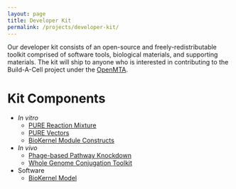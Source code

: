 ```yaml
---
layout: page
title: Developer Kit
permalink: /projects/developer-kit/
---
```


Our developer kit consists of an open-source and freely-redistributable toolkit comprised of software tools, biological materials, and supporting materials. The kit will ship to anyone who is interested in contributing to the Build-A-Cell project under the [OpenMTA](https://biobricks.org/openmta/).

# Kit Components
* *In vitro*
  * [PURE Reaction Mixture](/engineering/projects/biokernel/pure)
  * [PURE Vectors](/engineering/projects/biokernel/pure)
  * [BioKernel Module Constructs](/engineering/projects/biokernel/modules)
* *In vivo*
  * [Phage-based Pathway Knockdown](/engineering/projects/phage-based-pathway-knockdown/)
  * [Whole Genome Conjugation Toolkit](/engineering/projects/whole-genome-conjugation/)
* Software
  * [BioKernel Model](/engineering/projects/biokernel/model)
